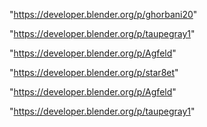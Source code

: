 "https://developer.blender.org/p/ghorbani20"

"https://developer.blender.org/p/taupegray1"

"https://developer.blender.org/p/Agfeld"

"https://developer.blender.org/p/star8et"

 
"https://developer.blender.org/p/Agfeld"


"https://developer.blender.org/p/taupegray1"


 
